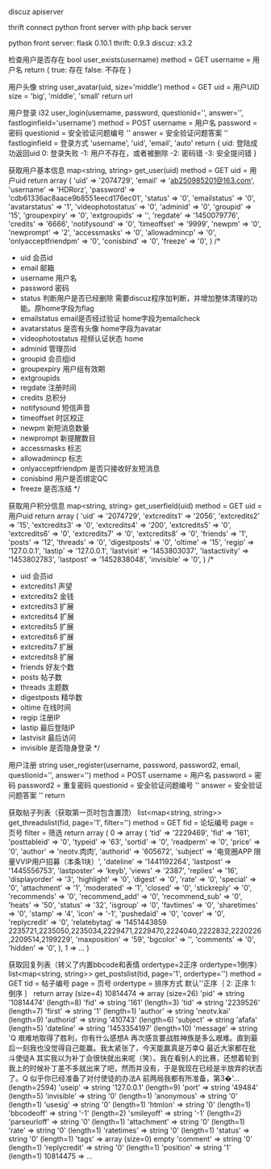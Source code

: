 discuz apiserver 

thrift connect python front server with php back server

python front server: flask 0.10.1
thrift: 0.9.3
discuz: x3.2



检查用户是否存在
bool user_exists(username)
method = GET
username = 用户名
return {
    true: 存在
    false: 不存在
}


用户头像
string user_avatar(uid, size='middle')
method = GET
uid = 用户UID
size = 'big', 'middle', 'small'
return url


用户登录
i32 user_login(username, password, questionid='', answer='', fastloginfield='username')
method = POST
username = 用户名
password = 密码
questionid = 安全验证问题编号 ''
answer = 安全验证问题答案 ''
fastloginfield = 登录方式 'username', 'uid', 'email', 'auto'
return {
    uid: 登陆成功返回uid
    0: 登录失败
    -1: 用户不存在，或者被删除
    -2: 密码错
    -3: 安全提问错
}


获取用户基本信息
map<string, string> get_user(uid)
method = GET
uid = 用户uid
return array (
    'uid' => '2074729',
    'email' => 'ab250985201@163.com',
    'username' => 'HDRorz',
    'password' => 'cdb61336ac8aace9b8551eecd176ec01',
    'status' => '0',
    'emailstatus' => '0',
    'avatarstatus' => '1',
    'videophotostatus' => '0',
    'adminid' => '0',
    'groupid' => '15',
    'groupexpiry' => '0',
    'extgroupids' => '',
    'regdate' => '1450079776',
    'credits' => '6666',
    'notifysound' => '0',
    'timeoffset' => '9999',
    'newpm' => '0',
    'newprompt' => '2',
    'accessmasks' => '0',
    'allowadmincp' => '0',
    'onlyacceptfriendpm' => '0',
    'conisbind' => '0',
    'freeze' => '0',
)
/*
 * uid	会员id
 * email	邮箱
 * username	用户名
 * password	密码
 * status	判断用户是否已经删除	需要discuz程序加判断，并增加整体清理的功能。原home字段为flag
 * emailstatus	email是否经过验证	home字段为emailcheck
 * avatarstatus	是否有头像	home字段为avatar
 * videophotostatus	视频认证状态	home
 * adminid	管理员id
 * groupid	会员组id
 * groupexpiry	用户组有效期
 * extgroupids
 * regdate	注册时间
 * credits	总积分
 * notifysound	短信声音
 * timeoffset	时区校正
 * newpm	新短消息数量
 * newprompt	新提醒数目
 * accessmasks	标志
 * allowadmincp	标志
 * onlyacceptfriendpm	是否只接收好友短消息
 * conisbind	用户是否绑定QC
 * freeze   是否冻结
 */


获取用户积分信息
map<string, string> get_userfield(uid)
method = GET
uid = 用户uid
return array (
    'uid' => '2074729',
    'extcredits1' => '2056',
    'extcredits2' => '15',
    'extcredits3' => '0',
    'extcredits4' => '200',
    'extcredits5' => '0',
    'extcredits6' => '0',
    'extcredits7' => '0',
    'extcredits8' => '0',
    'friends' => '1',
    'posts' => '12',
    'threads' => '0',
    'digestposts' => '0',
    'oltime' => '15',
    'regip' => '127.0.0.1',
    'lastip' => '127.0.0.1',
    'lastvisit' => '1453803037',
    'lastactivity' => '1453802783',
    'lastpost' => '1452838048',
    'invisible' => '0',
)
/*
 * uid	会员id
 * extcredits1	声望
 * extcredits2	金钱
 * extcredits3	扩展
 * extcredits4	扩展
 * extcredits5	扩展
 * extcredits6	扩展
 * extcredits7	扩展
 * extcredits8	扩展
 * friends	好友个数
 * posts	帖子数
 * threads	主题数
 * digestposts	精华数
 * oltime	在线时间
 * regip	注册IP
 * lastip	最后登陆IP
 * lastvisit	最后访问
 * invisible	是否隐身登录
 */


用户注册
string user_register(username, password, password2, email, questionid='', answer='')
method = POST
username = 用户名
password = 密码
password2 = 重复密码
questionid = 安全验证问题编号 ''
answer = 安全验证问题答案 ''
return


获取帖子列表（获取第一页时包含置顶）
list<map<string, string>> get_threadslist(fid, page='1', filter='')
method = GET
fid = 论坛编号
page = 页号
filter = 筛选
return array (
  0 =>
  array (
    'tid' => '2229469',
    'fid' => '161',
    'posttableid' => '0',
    'typeid' => '63',
    'sortid' => '0',
    'readperm' => '0',
    'price' => '0',
    'author' => 'neotv.肉肉',
    'authorid' => '605672',
    'subject' => '电竞圈APP 限量VVIP用户招募（本条1块）',
    'dateline' => '1441192264',
    'lastpost' => '1445556753',
    'lastposter' => 'keyb',
    'views' => '2387',
    'replies' => '16',
    'displayorder' => '3',
    'highlight' => '0',
    'digest' => '0',
    'rate' => '0',
    'special' => '0',
    'attachment' => '1',
    'moderated' => '1',
    'closed' => '0',
    'stickreply' => '0',
    'recommends' => '0',
    'recommend_add' => '0',
    'recommend_sub' => '0',
    'heats' => '50',
    'status' => '32',
    'isgroup' => '0',
    'favtimes' => '0',
    'sharetimes' => '0',
    'stamp' => '4',
    'icon' => '-1',
    'pushedaid' => '0',
    'cover' => '0',
    'replycredit' => '0',
    'relatebytag' => '1451443859	2235721,2235050,2235034,2229471,2229470,2224040,2222832,2220226,2209514,2199229',
    'maxposition' => '59',
    'bgcolor' => '',
    'comments' => '0',
    'hidden' => '0',
  ),
  1 =>
  ...
)


获取回复列表（转义了内置bbcode和表情 ordertype=2正序 ordertype=1倒序）
list<map<string, string>> get_postslist(tid, page='1', ordertype='')
method = GET
tid = 帖子编号
page = 页号
ordertype = 排序方式 默认''正序｛
    2: 正序
    1: 倒序
｝
return array (size=4)
  10814474 =>
    array (size=26)
      'pid' => string '10814474' (length=8)
      'fid' => string '161' (length=3)
      'tid' => string '2239526' (length=7)
      'first' => string '1' (length=1)
      'author' => string 'neotv.kai' (length=9)
      'authorid' => string '410743' (length=6)
      'subject' => string 'afafa' (length=5)
      'dateline' => string '1453354197' (length=10)
      'message' => string 'Q 艰难地取得了胜利，你有什么感想A 再次感言要战胜神族是多么艰难。直到最后一刻我也没觉得自己能赢。我太紧张了，今天能赢真是万幸Q 最近大家都在批斗使徒A 其实我以为补丁会很快就出来呢（笑）。我在看别人的比赛，还想着轮到我上的时候补丁差不多就出来了吧，然而并没有，于是我现在已经是半放弃的状态了。Q 似乎你已经准备了对付使徒的办法A 前两局我都有所准备，第3�'... (length=2594)
      'useip' => string '127.0.0.1' (length=9)
      'port' => string '49484' (length=5)
      'invisible' => string '0' (length=1)
      'anonymous' => string '0' (length=1)
      'usesig' => string '0' (length=1)
      'htmlon' => string '0' (length=1)
      'bbcodeoff' => string '-1' (length=2)
      'smileyoff' => string '-1' (length=2)
      'parseurloff' => string '0' (length=1)
      'attachment' => string '0' (length=1)
      'rate' => string '0' (length=1)
      'ratetimes' => string '0' (length=1)
      'status' => string '0' (length=1)
      'tags' =>
        array (size=0)
          empty
      'comment' => string '0' (length=1)
      'replycredit' => string '0' (length=1)
      'position' => string '1' (length=1)
  10814475 =>
  ...
